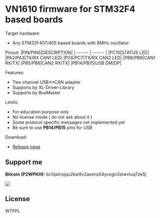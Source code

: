 # VN1610 firmware for STM32F4 based boards

Target hardware:
* Any STM32F407/405 based boards with 8MHz oscillator

Pinout:
|PIN/PINS|DESCRIPTION|
| ------ | ------ |
|PC10|STATUS LED|
|PA2/PA3|TX/RX CAN1 LED|
|PC6/PC7|TX/RX CAN2 LED|
|PB8/PB9|CAN1 RX/TX|
|PB5/PB6|CAN2 RX/TX|
|PB14/PB15|USB DM/DP|

Features:
- Two channel USB<->CAN adapter
- Supports by XL-Driver-Library
- Supports by BusMaster

Limits:
- For education purpose only
- No license inside ( do not ask about it )
- Some protocol specific messages not implemented yet
- Be sure to use **PB14/PB15** pins for USB

Download:
- [Release page](https://github.com/moonglow/vector_can/releases/latest)


## Support me
**Bitcoin (P2WPKH):** bc1qstnsjqu2kw9v2axens54ycegn3stwvluq7ze5j

<a href="https://www.buymeacoffee.com/moonglow"><img src="https://img.buymeacoffee.com/button-api/?text=Buy me a coffee&emoji=&slug=moonglow&button_colour=FF5F5F&font_colour=ffffff&font_family=Comic&outline_colour=000000&coffee_colour=FFDD00"></a>

License
----

WTFPL
